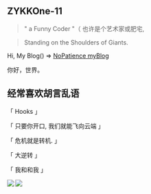 


## ZYKKOne-11

> " a Funny Coder "（ 也许是个艺术家或肥宅,

> Standing on the Shoulders of Giants.

Hi, My Blog() => [NoPatience myBlog](https://nopatience.cn/#/) 

你好，世界。

## 经常喜欢胡言乱语

「 Hooks 」

「 只要你开口, 我们就能飞向云端 」

「 危机就是转机. 」

「 大逆转 」

「 我和和我 」

<div><img align="left"  src='https://github-readme-stats.vercel.app/api?username=ZYKKOne-11&show_icons=true&title_color=fff&icon_color=79ff97&text_color=9f9f9f&bg_color=151515&hide=["contribs"]'>

<img align="left" src="https://github-profile-summary-cards.vercel.app/api/cards/most-commit-language?username=ZYKKOne-11&theme=monokai" /></div>
